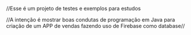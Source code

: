 //Esse é um projeto de testes e exemplos para estudos

//A intenção é mostrar boas condutas de programação em Java para criação de um APP de vendas fazendo uso de Firebase como database//

